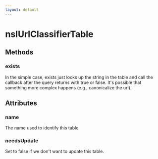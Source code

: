 ```yaml
---
layout: default
---
```


# nsIUrlClassifierTable #

## Methods ##

### exists ###

In the simple case, exists just looks up the string in the
table and call the callback after the query returns with true or
false.  It's possible that something more complex happens
(e.g., canonicalize the url).


## Attributes ##

### name ###

The name used to identify this table


### needsUpdate ###

Set to false if we don't want to update this table.

